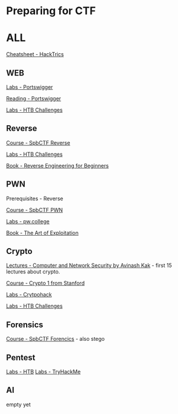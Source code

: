 # Preparing for CTF

# ALL
[Cheatsheet - HackTrics](https://book.hacktricks.xyz/)

## WEB

[Labs - Portswigger](https://portswigger.net/web-security/all-labs)

[Reading - Portswigger](https://portswigger.net/web-security/all-materials)

[Labs - HTB Challenges](https://app.hackthebox.com/challenges)

## Reverse

[Course - SpbCTF Reverse](https://rev-kids20.forkbomb.ru/)

[Labs - HTB Challenges](https://app.hackthebox.com/challenges)

[Book - Reverse Engineering for Beginners](https://beginners.re/)

## PWN
Prerequisites - Reverse

[Course - SpbCTF PWN](https://pwn.spbctf.ru/tasks)

[Labs - pw.college](https://pwn.college/)

[Book - The Art of Exploitation](https://www.amazon.com/Hacking-Art-Exploitation-Jon-Erickson/dp/1593271441)

## Crypto

[Lectures - Computer and Network Security by Avinash Kak](https://engineering.purdue.edu/kak/compsec/) - first 15 lectures about crypto.

[Course - Crypto 1 from Stanford](https://www.coursera.org/learn/crypto)

[Labs - Crytpohack](https://cryptohack.org/)

[Labs - HTB Challenges](https://app.hackthebox.com/challenges)

## Forensics
[Course - SpbCTF Forencics](https://for-kids20.forkbomb.ru/) - also stego

## Pentest

[Labs - HTB](https://app.hackthebox.com/machines)
[Labs - TryHackMe](https://tryhackme.com/)

## AI
empty yet
